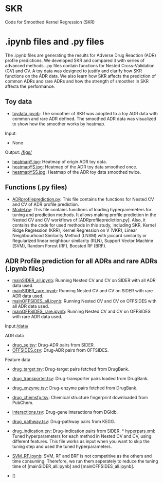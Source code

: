 # SKR
Code for Smoothed Kernel Regression (SKR)



# .ipynb files and .py files
The .ipynb files are generating the results for Adverse Drug Reaction (ADR) profile predictions. We developed SKR and compared it with series of advanced methods. .py files contain functions for Nested Cross-Validation (CV) and CV. A toy data was designed to justify and clarify how SKR functions on the ADR data. We also learn how SKR affects the prediction of common ADRs and rare ADRs and how the strength of smoother in SKR affects the performance. 

## Toy data
- [toydata.ipynb](https://github.com/YezhaoZhong/SKR/blob/main/toydata.ipynb): The smoother of SKR was adopted to a toy ADR data with common and rare ADR defined. The smoothed ADR data was visualized to show how the smoother works by heatmap.

Input: 
- None

Output: [/figs/](https://github.com/YezhaoZhong/SKR/tree/main/figs)
- [heatmapY.jpg](https://github.com/YezhaoZhong/SKR/blob/main/figs/heatmapY.jpg): Heatmap of origin ADR toy data.
- [heatmapYS.jpg](https://github.com/YezhaoZhong/SKR/blob/main/figs/heatmapYS.jpg): Heatmap of the ADR toy data smoothed once.
- [heatmapYSS.jpg](https://github.com/YezhaoZhong/SKR/blob/main/figs/heatmapYSS.jpg): Heatmap of the ADR toy data smoothed twice.

## Functions (.py files)

- [ADRprofileprediction.py](https://github.com/YezhaoZhong/SKR/blob/main/ADRprofilePrediction.py): This file contains the functions for Nested CV and CV of ADR profile prediction.
- [Model.py](https://github.com/YezhaoZhong/SKR/blob/main/Models.py): This file contains functions of loading hyperparemeters for tuning and prediction methods. It allows making profile prediction in the Nested CV and CV workflows of [ADRprofileprediction.py]. Also, it contains the code for used methods in this study, including SKR, Kernel Ridge Regression (KRR), Kernel Regression on V (VKR), Linear Neighbourhood Similarity Method (LNSM) with jaccard similarity or Regularized linear neighbour similarity (RLN), Support Vector Machine (SVM), Random Forest (RF), Boosted RF (BRF).

## ADR Profile prediction for all ADRs and rare ADRs (.ipynb files)

- [mainSIDER_all.ipynb](https://github.com/YezhaoZhong/SKR/blob/main/mainSIDER_all.ipynb): Running Nested CV and CV on SIDER with all ADR data used.
- [mainSIDER_rare.ipynb](https://github.com/YezhaoZhong/SKR/blob/main/mainSIDER_rare.ipynb): Running Nested CV and CV on SIDER with rare ADR data used.
- [mainOFFSIDES_all.ipynb](https://github.com/YezhaoZhong/SKR/blob/main/mainOFFSIDES_all.ipynb): Running Nested CV and CV on OFFSIDES with all ADR data used.
- [mainOFFSIDES_rare.ipynb](https://github.com/YezhaoZhong/SKR/blob/main/mainOFFSIDES_rare.ipynb): Running Nested CV and CV on OFFSIDES with rare ADR data used.

Input:[/data/](https://github.com/YezhaoZhong/SKR/blob/main/data/)

ADR data
- [drug_se.tsv](https://github.com/YezhaoZhong/SKR/blob/main/data/drug_se.tsv): Drug-ADR pairs from SIDER.
- [OFFSIDES.csv](https://github.com/YezhaoZhong/SKR/blob/main/data/OFFSIDES.csv): Drug-ADR pairs from OFFSIDES.

Feature data
- [drug_target.tsv](https://github.com/YezhaoZhong/SKR/blob/main/data/drug_target.tsv): Drug-target pairs fetched from DrugBank.
- [drug_transporter.tsv](https://github.com/YezhaoZhong/SKR/blob/main/data/drug_transporter.tsv): Drug-transporter pairs loaded from DrugBank.
- [drug_enzyme.tsv](https://github.com/YezhaoZhong/SKR/blob/main/data/drug_enzyme.tsv): Drug-enzyme pairs fetched from DrugBank.
- [drug_chemsfp.tsv](https://github.com/YezhaoZhong/SKR/blob/main/data/drug_chemsfp.tsv): Chemical structure fingerprint downloaded from PubChem.
- [interactions.tsv](https://github.com/YezhaoZhong/SKR/blob/main/data/interactions.tsv): Drug-gene interactions from DGIdb.
- [drug_pathway.tsv](https://github.com/YezhaoZhong/SKR/blob/main/data/drug_pathway.tsv): Drug-pathway pairs from KEGG.
- [drug_indication.tsv](https://github.com/YezhaoZhong/SKR/blob/main/data/drug_indication.tsv): Drug-indication pairs from SIDER.
\* [hyperpars.xml](https://github.com/YezhaoZhong/SKR/blob/main/data/hyperpars.xml): Tuned hyperparameters for each method in Nested CV and CV, using different features. This file works as input when you want to skip the tuning step and used the tuned hyperparameters.

- [SVM_RF.ipynb](https://github.com/YezhaoZhong/SKR/blob/main/SVM_RF.ipynb): SVM, RF and BRF is not competitive as the others and time consuming. Therefore, we run them seperately to reduce the tuning time of [mainSIDER_all.ipynb] and [mainOFFSIDES_all.ipynb].

- []
